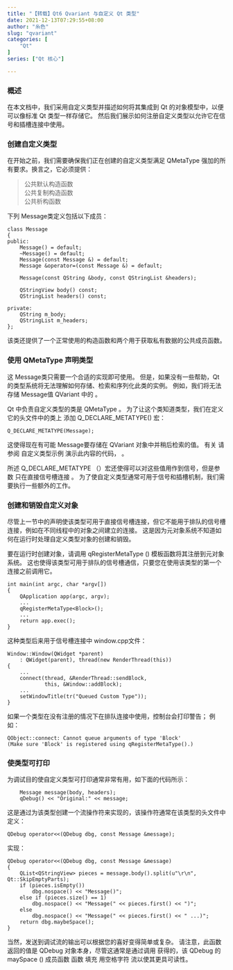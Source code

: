 ```yaml
---
title: "【转载】Qt6 Qvariant 与自定义 Qt 类型"
date: 2021-12-13T07:29:55+08:00
author: "糸色"
slug: "qvariant"
categories: [
    "Qt"
]
series: ["Qt 核心"] 

---
```



### 概述

在本文档中，我们采用自定义类型并描述如何将其集成到 Qt 的对象模型中，以便可以像标准 Qt 类型一样存储它。 然后我们展示如何注册自定义类型以允许它在信号和插槽连接中使用。 

### 创建自定义类型 

在开始之前，我们需要确保我们正在创建的自定义类型满足 QMetaType 强加的所有要求。换言之，它必须提供：
> 公共默认构造函数    
> 公共复制构造函数  
> 公共析构函数  

下列 Message类定义包括以下成员： 

```
class Message
{
public:
    Message() = default;
    ~Message() = default;
    Message(const Message &) = default;
    Message &operator=(const Message &) = default;

    Message(const QString &body, const QStringList &headers);

    QStringView body() const;
    QStringList headers() const;

private:
    QString m_body;
    QStringList m_headers;
};
```
该类还提供了一个正常使用的构造函数和两个用于获取私有数据的公共成员函数。 

### 使用 QMetaType 声明类型 

这 Message类只需要一个合适的实现即可使用。 但是，如果没有一些帮助，Qt 的类型系统将无法理解如何存储、检索和序列化此类的实例。 例如，我们将无法存储 Message值 QVariant 中的 。

Qt 中负责自定义类型的类是 QMetaType 。 为了让这个类知道类型，我们在定义它的头文件中的类上 添加 Q_DECLARE_METATYPE() 宏：

```
Q_DECLARE_METATYPE(Message);
```

这使得现在有可能 Message要存储在 QVariant 对象中并稍后检索的值。 有关 请参阅 自定义类型示例 演示此内容的代码， 。

所述 Q_DECLARE_METATYPE （）宏还使得可以对这些值用作到信号，但是参数 只在直接信号槽连接 。 为了使自定义类型通常可用于信号和插槽机制，我们需要执行一些额外的工作。 

### 创建和销毁自定义对象 

尽管上一节中的声明使该类型可用于直接信号槽连接，但它不能用于排队的信号槽连接，例如在不同线程中的对象之间建立的连接。 这是因为元对象系统不知道如何在运行时处理自定义类型对象的创建和销毁。

要在运行时创建对象，请调用 qRegisterMetaType () 模板函数将其注册到元对象系统。 这也使得该类型可用于排队的信号槽通信，只要您在使用该类型的第一个连接之前调用它。 

```
int main(int argc, char *argv[])
{
    QApplication app(argc, argv);
    ...
    qRegisterMetaType<Block>();
    ...
    return app.exec();
}
```

这种类型后来用于信号槽连接中 window.cpp文件： 

```
Window::Window(QWidget *parent)
    : QWidget(parent), thread(new RenderThread(this))
{
    ...
    connect(thread, &RenderThread::sendBlock,
            this, &Window::addBlock);
    ...
    setWindowTitle(tr("Queued Custom Type"));
}
```

如果一个类型在没有注册的情况下在排队连接中使用，控制台会打印警告； 例如： 

```
QObject::connect: Cannot queue arguments of type 'Block'
(Make sure 'Block' is registered using qRegisterMetaType().)
```

### 使类型可打印 

为调试目的使自定义类型可打印通常非常有用，如下面的代码所示： 

```
    Message message(body, headers);
    qDebug() << "Original:" << message;
```

这是通过为该类型创建一个流操作符来实现的，该操作符通常在该类型的头文件中定义： 

```
QDebug operator<<(QDebug dbg, const Message &message);
```

实现： 

```
QDebug operator<<(QDebug dbg, const Message &message)
{
    QList<QStringView> pieces = message.body().split(u"\r\n", Qt::SkipEmptyParts);
    if (pieces.isEmpty())
        dbg.nospace() << "Message()";
    else if (pieces.size() == 1)
        dbg.nospace() << "Message(" << pieces.first() << ")";
    else
        dbg.nospace() << "Message(" << pieces.first() << " ...)";
    return dbg.maybeSpace();
}
```

当然，发送到调试流的输出可以根据您的喜好变得简单或复杂。 请注意，此函数返回的值是 QDebug 对象本身，尽管这通常是通过调用 获得的，该 QDebug 的 maySpace () 成员函数 函数 填充 用空格字符 流以使其更具可读性。 